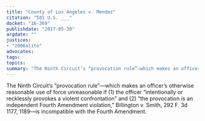```yaml
---
title: "County of Los Angeles v. Mendez"
citation: "581 U.S. ___"
docket: "16-369"
publishdate: "2017-05-30"
argdate: ""
justices:
- "2006alito"
advocates:
tags:
topics:
summary: "The Ninth Circuit’s “provocation rule”—which makes an officer’s otherwise reasonable use of force unreasonable if (1) the officer “intentionally or recklessly provokes a violent confrontation” and (2) “the provocation is an independent Fourth Amendment violation,” Billington v. Smith, 292 F. 3d 1177, 1189—is incompatible with the Fourth Amendment."
---
```

The Ninth Circuit’s “provocation rule”—which makes an officer’s otherwise reasonable use of force unreasonable if (1) the officer “intentionally or recklessly provokes a violent confrontation” and (2) “the provocation is an independent Fourth Amendment violation,” Billington v. Smith, 292 F. 3d 1177, 1189—is incompatible with the Fourth Amendment.

